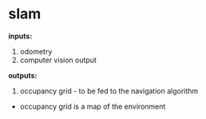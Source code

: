 # slam
**inputs:**
1) odometry
2) computer vision output

**outputs:**
1) occupancy grid - to be fed to the navigation algorithm
* occupancy grid is a map of the environment
